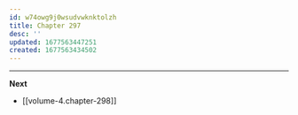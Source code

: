 ```yaml
---
id: w74owg9j0wsudvwknktolzh
title: Chapter 297
desc: ''
updated: 1677563447251
created: 1677563434502
---
```




____

**Next**
* [[volume-4.chapter-298]]